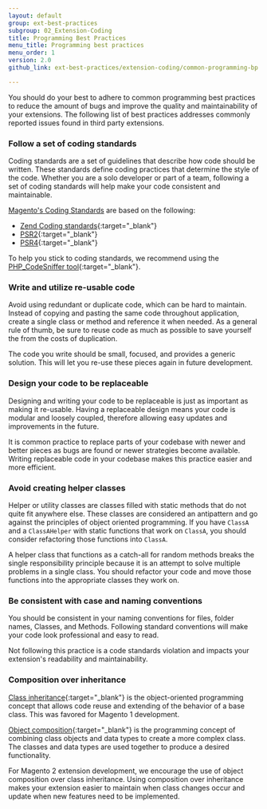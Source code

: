 ```yaml
---
layout: default
group: ext-best-practices
subgroup: 02_Extension-Coding
title: Programming Best Practices
menu_title: Programming best practices
menu_order: 1
version: 2.0
github_link: ext-best-practices/extension-coding/common-programming-bp.md

---
```


You should do your best to adhere to common programming best practices to reduce the amount of bugs and improve the quality and maintainability of your extensions. The following list of best practices addresses commonly reported issues found in third party extensions.

### Follow a set of coding standards
Coding standards are a set of guidelines that describe how code should be written. These standards define coding practices that determine the style of the code. Whether you are a solo developer or part of a team, following a set of coding standards will help make your code consistent and maintainable.

[Magento's Coding Standards]({{page.baseurl}}coding-standards/bk-coding-standards.html) are based on the following:

* [Zend Coding standards](http://framework.zend.com/manual/1.12/en/coding-standard.html){:target="_blank"}
* [PSR2](http://www.php-fig.org/psr/psr-2/){:target="_blank"}
* [PSR4](http://www.php-fig.org/psr/psr-4/){:target="_blank"}

To help you stick to coding standards, we recommend using the [PHP_CodeSniffer tool](https://github.com/squizlabs/PHP_CodeSniffer){:target="_blank"}.

### Write and utilize re-usable code
Avoid using redundant or duplicate code, which can be hard to maintain. Instead of copying and pasting the same code throughout application, create a single class or method and reference it when needed. As a general rule of thumb, be sure to reuse code as much as possible to save yourself the from the costs of duplication.

The code you write should be small, focused, and provides a generic solution. This will let you re-use these pieces again in future development.

### Design your code to be replaceable
Designing and writing your code to be replaceable is just as important as making it re-usable. Having a replaceable design means your code is modular and loosely coupled, therefore allowing easy updates and improvements in the future.

It is common practice to replace parts of your codebase with newer and better pieces as bugs are found or newer strategies become available. Writing replaceable code in your codebase makes this practice easier and more efficient.

### Avoid creating helper classes
Helper or utility classes are classes filled with static methods that do not quite fit anywhere else. These classes are considered an antipattern and go against the principles of object oriented programming. If you have `ClassA` and a `ClassAHelper` with static functions that work on `ClassA`, you should consider refactoring those functions into `ClassA`.

A helper class that functions as a catch-all for random methods breaks the single responsibility principle because it is an attempt to solve multiple problems in a single class. You should refactor your code and move those functions into the appropriate classes they work on.

### Be consistent with case and naming conventions
You should be consistent in your naming conventions for files, folder names, Classes, and Methods. Following standard conventions will make your code look professional and easy to read.

Not following this practice is a code standards violation and impacts your extension's readability and  maintainability.

### Composition over inheritance
[Class inheritance](https://en.wikipedia.org/wiki/Inheritance_(object-oriented_programming)){:target="_blank"} is the object-oriented programming concept that allows code reuse and extending of the behavior of a base class. This was favored for Magento 1 development.

[Object composition](https://en.wikipedia.org/wiki/Object_composition){:target="_blank"} is the programming concept of combining class objects and data types to create a more complex class. The classes and data types are used together to produce a desired functionality.

For Magento 2 extension development, we encourage the use of object composition over class inheritance. Using composition over inheritance makes your extension easier to maintain when class changes occur and update when new features need to be implemented.
